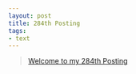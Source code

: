 ```yaml
---
layout: post
title: 284th Posting
tags: 
- text
---
```


> [Welcome to my 284th Posting](https://janghan-kor.tistory.com/1186)
